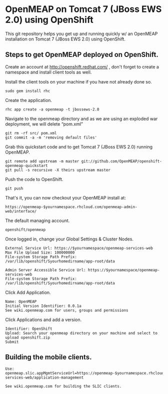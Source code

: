 OpenMEAP on Tomcat 7 (JBoss EWS 2.0) using OpenShift
============================

This git repository helps you get up and running quickly w/ an OpenMEAP installation on Tomcat 7 (JBoss EWS 2.0) using OpenShift.

Steps to get OpenMEAP deployed on OpenShift.
----------------------------

Create an account at http://openshift.redhat.com/ , don't forget to create a namespace and install client tools as well.

Install the client tools on your machine if you have not already done so.

	sudo gem install rhc

Create the application.

    rhc app create -a openmeap -t jbossews-2.0

Navigate to the openmeap directory and as we are using an exploded war deployment, we will delete “pom.xml”

	git rm -rf src/ pom.xml
	git commit -a -m 'removing default files'
	
Grab this quickstart code and to get Tomcat 7 (JBoss EWS 2.0) running OpenMEAP.
	
	git remote add upstream -m master git://github.com/OpenMEAP/openshift-openmeap-quickstart
	git pull -s recursive -X theirs upstream master
	
Push the code to OpenShift.

	git push

That's it, you can now checkout your OpenMEAP install at:

    https://openmeap-$yournamespace.rhcloud.com/openmeap-admin-web/interface/

The default managing account. 

	openshift/openmeap

Once logged in, change your Global Settings & Cluster Nodes. 

	External Service Url: https://$yournamespace/openmeap-services-web
	Max File Upload Size: 100000000
	File-system Storage Path Prefix: /var/lib/openshift/Syourhomedirname/app-root/data
	
	Admin Server Accessible Service Url: https://$yournamespace/openmeap-services-web
	File-system Storage Path Prefix: /var/lib/openshift/Syourhomedirname/app-root/data

Click Add Application.

	Name: OpenMEAP
	Initial Version Identifier: 0.0.1a
	See wiki.openmeap.com for users, groups and permissions

Click Applications and add a version.

	Identifier: OpenShift
	Upload: Search your openmeap directory on your machine and select to upload openshift.zip 
	Submit

Building the mobile clients.
----------------------------

	Use: openmeap.slic.appMgmtServiceUrl=https://openmeap-$yournamespace.rhcloud.com/openmeap-services-web/application-management 
	
	See wiki.openmeap.com for building the SLIC clients.

	
